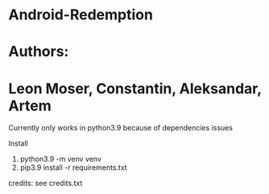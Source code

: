 # Android-Redemption

# Authors:
# Leon Moser, Constantin, Aleksandar, Artem

Currently only works in python3.9 because of dependencies issues

Install 
1. python3.9 -m venv venv
2. pip3.9 install -r requirements.txt



credits: see credits.txt